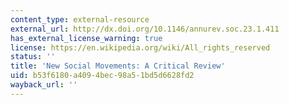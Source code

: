 ```yaml
---
content_type: external-resource
external_url: http://dx.doi.org/10.1146/annurev.soc.23.1.411
has_external_license_warning: true
license: https://en.wikipedia.org/wiki/All_rights_reserved
status: ''
title: 'New Social Movements: A Critical Review'
uid: b53f6180-a409-4bec-98a5-1bd5d6628fd2
wayback_url: ''
---
```

